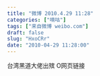```yaml
---
title: "微博 2010.4.29 11:28"
categories: ["嘀咕"]
tags: ["来自微博 weibo.com"]
draft: false
slug: "HxoCRr"
date: "2010-04-29 11:28:00"
---
```


<p>台湾黑道大佬出殡  O网页链接 ​​​​</p>
